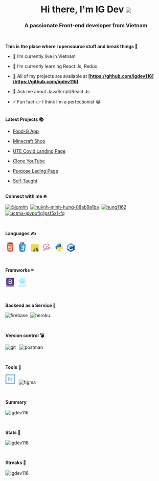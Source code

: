<h1 align="center">Hi there, I'm IG Dev <a href="https://www.gautamkrishnar.com/"><img src="https://media.giphy.com/media/hvRJCLFzcasrR4ia7z/giphy.gif" width="25px"></a></h1>
<h3 align="center">A passionate Front-end developer from Vietnam</h3>
<br />

**This is the place where I opensource stuff and break things 🦁**

- 🍔 I’m currently live in Vietnam

- 🍩 I’m currently learning React Js, Redux

- 🍞 All of my projects are available at **[https://github.com/igdev116](https://github.com/igdev116)**

- 💬 Ask me about JavaScript/React Js

- ⚡ Fun fact 👉 I think I'm a perfectionist 😂
  <br />
  <br />

**Latest Projects 📚**

- [Food-G App](https://food-g-app.web.app)

- [Minecraft Shop](https://igdev116.github.io/minecraft-shop)

- [UTE Covid Landing Page](https://igdev116.github.io/ute-covid-landing-page)

- [Clone YouTube](https://igdev116.github.io/clone-youtube)

- [Purpose Lading Page](https://ig-purpose.web.app)

- [Self-Taught](https://igdev116.github.io/kt-sass)
  <br />
  <br />

**Connect with me 🔥**

<a href="https://twitter.com/@igmhh" target="blank"><img align="center" src="https://raw.githubusercontent.com/rahuldkjain/github-profile-readme-generator/master/src/images/icons/Social/twitter.svg" alt="@igmhh" height="20" width="30" /></a>&nbsp;
<a href="https://linkedin.com/in/huỳnh-minh-hưng-08ab9a1ba" target="blank"><img align="center" src="https://raw.githubusercontent.com/rahuldkjain/github-profile-readme-generator/master/src/images/icons/Social/linked-in-alt.svg" alt="huỳnh-minh-hưng-08ab9a1ba" height="20" width="30" /></a>&nbsp;
<a href="https://fb.com/hung1162" target="blank"><img align="center" src="https://raw.githubusercontent.com/rahuldkjain/github-profile-readme-generator/master/src/images/icons/Social/facebook.svg" alt="hung1162" height="20" width="30" /></a>&nbsp;
<a href="https://www.youtube.com/channel/UCtMA-IpVPoFIg1Psf5x1-fQ" target="blank"><img align="center" src="https://raw.githubusercontent.com/rahuldkjain/github-profile-readme-generator/master/src/images/icons/Social/youtube.svg" alt="uctma-ipvpofig1psf5x1-fq" height="25" width="35" /></a>

</p>
<br />

**Languages ✍️**

<p align="left">
<img src="https://raw.githubusercontent.com/devicons/devicon/master/icons/html5/html5-original-wordmark.svg" alt="html5" width="30" height="30"/>&nbsp;
<img src="https://raw.githubusercontent.com/devicons/devicon/master/icons/css3/css3-original-wordmark.svg" alt="css3" width="30" height="30"/>&nbsp;&nbsp;
<img src="https://raw.githubusercontent.com/devicons/devicon/master/icons/javascript/javascript-original.svg" alt="javascript" width="25" height="25"/>&nbsp;&nbsp;
<img src="https://raw.githubusercontent.com/devicons/devicon/master/icons/sass/sass-original.svg" alt="sass" width="30" height="30"/>&nbsp;
<img src="https://raw.githubusercontent.com/devicons/devicon/master/icons/python/python-original.svg" alt="python" width="29" height="29"/>&nbsp;
<img src="https://raw.githubusercontent.com/devicons/devicon/master/icons/c/c-original.svg" alt="c" width="28" height="28"/>
</p>
<br />

**Framworks 💦**

<p align="left">
<img src="https://raw.githubusercontent.com/devicons/devicon/master/icons/bootstrap/bootstrap-plain-wordmark.svg" alt="bootstrap" width="30" height="30"/>&nbsp;
<img src="https://raw.githubusercontent.com/devicons/devicon/master/icons/react/react-original-wordmark.svg" alt="react" width="30" height="30"/>
</p>
<br />

**Backend as a Service 🐳**

<p align="left">
<img src="https://www.vectorlogo.zone/logos/firebase/firebase-icon.svg" alt="firebase" width="27" height="27"/>&nbsp;
<img src="https://www.vectorlogo.zone/logos/heroku/heroku-icon.svg" alt="heroku" width="27" height="27"/>
</p>
<br />

**Version control 💣**

<p align="left">
<img src="https://www.vectorlogo.zone/logos/git-scm/git-scm-icon.svg" alt="git" width="25" height="25"/>&nbsp;&nbsp;
<img src="https://www.vectorlogo.zone/logos/getpostman/getpostman-icon.svg" alt="postman" width="25" height="25"/>
</p>
<br />

**Tools 🌊**

<p align="left">
<img src="https://raw.githubusercontent.com/devicons/devicon/master/icons/photoshop/photoshop-line.svg" alt="photoshop" width="30" height="30"/>&nbsp;&nbsp;
<img src="https://www.vectorlogo.zone/logos/figma/figma-icon.svg" alt="figma" width="30" height="30"/>
</p>
<br />

**Summary**

<p><img align="center" src="https://github-readme-stats.vercel.app/api/top-langs?username=igdev116&show_icons=true&locale=en&layout=compact" alt="igdev116" /></p>
<br />

**Stats 🍹**

<p><img align="center" src="https://github-readme-stats.vercel.app/api?username=igdev116&show_icons=true&locale=en" alt="igdev116" /></p>
<br />

**Streaks 🍺**

<p><img align="center" src="https://github-readme-streak-stats.herokuapp.com/?user=igdev116&" alt="igdev116" /></p>
